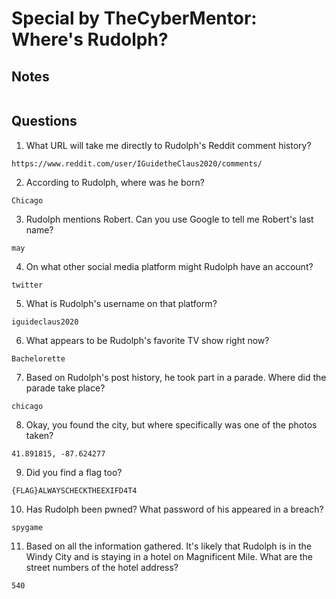 # Special by TheCyberMentor:  Where's Rudolph?

## Notes
```
```

## Questions
1. What URL will take me directly to Rudolph's Reddit comment history?
```
https://www.reddit.com/user/IGuidetheClaus2020/comments/
```

2. According to Rudolph, where was he born?
```
Chicago
```

3. Rudolph mentions Robert.  Can you use Google to tell me Robert's last name?
```
may
```

4. On what other social media platform might Rudolph have an account?
```
twitter
```

5. What is Rudolph's username on that platform?
```
iguideclaus2020
```

6. What appears to be Rudolph's favorite TV show right now?
```
Bachelorette
```

7. Based on Rudolph's post history, he took part in a parade.  Where did the parade take place?
```
chicago
```

8. Okay, you found the city, but where specifically was one of the photos taken?
```
41.891815, -87.624277
```

9. Did you find a flag too?
```
{FLAG}ALWAYSCHECKTHEEXIFD4T4
```

10. Has Rudolph been pwned? What password of his appeared in a breach?
```
spygame
```

11. Based on all the information gathered.  It's likely that Rudolph is in the Windy City and is staying in a hotel on Magnificent Mile.  What are the street numbers of the hotel address?
```
540
```